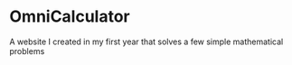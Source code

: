 # OmniCalculator
A website I created in my first year that solves a few simple mathematical problems
